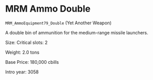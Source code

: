 # MRM Ammo Double

`MRM_AmmoEquipment79_Double` (Yet Another Weapon)

A double bin of ammunition for the medium-range missile launchers.

Size: Critical slots: 2

Weight: 2.0 tons

Base Price: 180,000 cbills

Intro year: 3058


